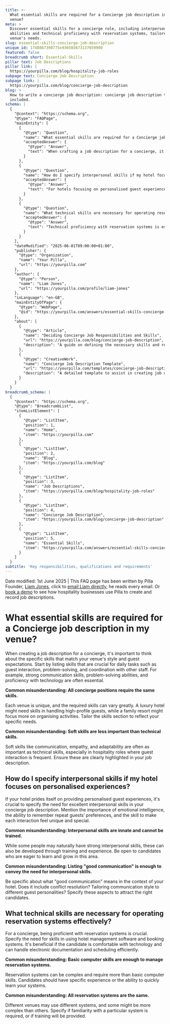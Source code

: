 ```yaml
---
title: >-
  What essential skills are required for a Concierge job description in my
  venue?
meta: >
  Discover essential skills for a concierge role, including interpersonal
  abilities and technical proficiency with reservation systems, tailored to your
  venue's needs.
slug: essential-skills-concierge-job-description
unique id: 1748867398775x936503673137659900
featured: false
breadcrumb short: Essential Skills
pillar text: Job Descriptions
pillar link: |
  https://yourpilla.com/blog/hospitality-job-roles
subpage text: Concierge Job Description
subpage link: |
  https://yourpilla.com/blog/concierge-job-description
blog: >
  How to write a concierge job description: concierge job description template
  included.
schema: |
  {
    "@context": "https://schema.org",
    "@type": "FAQPage",
    "mainEntity": [
      {
        "@type": "Question",
        "name": "What essential skills are required for a Concierge job description in my venue?",
        "acceptedAnswer": {
          "@type": "Answer",
          "text": "When crafting a job description for a concierge, it is vital to consider skills that align with the unique style and guest expectations of your venue. Include skills essential for daily activities, such as guest interaction, problem-solving, and coordination with other staff. Key skills often include strong communication, problem-solving abilities, and proficiency with technology. Tailor the skills section to reflect the specific needs of your venue, considering different requirements for diverse types of hospitality environments."
        }
      },
      {
        "@type": "Question",
        "name": "How do I specify interpersonal skills if my hotel focuses on personalised experiences?",
        "acceptedAnswer": {
          "@type": "Answer",
          "text": "For hotels focusing on personalised guest experiences, it's crucial to highlight the need for excellent interpersonal skills in your concierge job description. Emphasise the importance of emotional intelligence, the ability to remember repeat guests’ preferences, and making each interaction unique. Specify that these skills can be developed through training and experience, and articulate what encompasses 'good communication' in the context of your hotel, including aspects like conflict resolution and adjusting communication styles to suit different guest personalities."
        }
      },
      {
        "@type": "Question",
        "name": "What technical skills are necessary for operating reservation systems effectively?",
        "acceptedAnswer": {
          "@type": "Answer",
          "text": "Technical proficiency with reservation systems is essential for a concierge role, necessitating skills in managing hotel management software and booking systems efficiently. It's advantageous for candidates to be comfortable with technology, capable of handling electronic documentation and scheduling effectively. Specify the need for particular experience or adaptability to learn complex systems, and clarify if familiarity with a specific system is preferred, or if training will be provided."
        }
      }
    ],
    "dateModified": "2025-06-01T09:00:00+01:00",
    "publisher": {
      "@type": "Organization",
      "name": "Your Pilla",
      "url": "https://yourpilla.com"
    },
    "author": {
      "@type": "Person",
      "name": "Liam Jones",
      "url": "https://yourpilla.com/profile/liam-jones"
    },
    "inLanguage": "en-GB",
    "mainEntityOfPage": {
      "@type": "WebPage",
      "@id": "https://yourpilla.com/answers/essential-skills-concierge-job-description"
    },
    "about": [
      {
        "@type": "Article",
        "name": "Deciding Concierge Job Responsibilities and Skills",
        "url": "https://yourpilla.com/blog/concierge-job-description",
        "description": "A guide on defining the necessary skills and responsibilities for a concierge role within hospitality venues."
      },
      {
        "@type": "CreativeWork",
        "name": "Concierge Job Description Template",
        "url": "https://yourpilla.com/templates/concierge-job-description",
        "description": "A detailed template to assist in creating job descriptions for concierge roles, focusing on required skills and experiences."
      }
    ]
  }
breadcrumb_schema: |
  {
    "@context": "https://schema.org",
    "@type": "BreadcrumbList",
    "itemListElement": [
      {
        "@type": "ListItem",
        "position": 1,
        "name": "Home",
        "item": "https://yourpilla.com"
      },
      {
        "@type": "ListItem",
        "position": 2,
        "name": "Blog",
        "item": "https://yourpilla.com/blog"
      },
      {
        "@type": "ListItem",
        "position": 3,
        "name": "Job Descriptions",
        "item": "https://yourpilla.com/blog/hospitality-job-roles"
      },
      {
        "@type": "ListItem",
        "position": 4,
        "name": "Concierge Job Description",
        "item": "https://yourpilla.com/blog/concierge-job-description"
      },
      {
        "@type": "ListItem",
        "position": 5,
        "name": "Essential Skills",
        "item": "https://yourpilla.com/answers/essential-skills-concierge-job-description"
      }
    ]
  }
subtitle: 'Key responsibilities, qualifications and requirements'
---
```


Date modified: 1st June 2025 | This FAQ page has been written by Pilla Founder, [Liam Jones](https://yourpilla.com/profile/liam-jones), click to [email Liam directly](https://mailto:liam@yourpilla.com), he reads every email. Or [book a demo](https://calendly.com/pilla/demo) to see how hospitality businesses use Pilla to create and record job descriptions.

# What essential skills are required for a Concierge job description in my venue?

When creating a job description for a concierge, it's important to think about the specific skills that match your venue's style and guest expectations. Start by listing skills that are crucial for daily tasks such as guest interaction, problem-solving, and coordination with other staff. For example, strong communication skills, problem-solving abilities, and proficiency with technology are often essential.

**Common misunderstanding: All concierge positions require the same skills.**

Each venue is unique, and the required skills can vary greatly. A luxury hotel might need skills in handling high-profile guests, while a family resort might focus more on organising activities. Tailor the skills section to reflect your specific needs.

**Common misunderstanding: Soft skills are less important than technical skills.**

Soft skills like communication, empathy, and adaptability are often as important as technical skills, especially in hospitality roles where guest interaction is frequent. Ensure these are clearly highlighted in your job description.

## How do I specify interpersonal skills if my hotel focuses on personalised experiences?

If your hotel prides itself on providing personalised guest experiences, it's crucial to specify the need for excellent interpersonal skills in your concierge job description. Mention the importance of emotional intelligence, the ability to remember repeat guests’ preferences, and the skill to make each interaction feel unique and special.

**Common misunderstanding: Interpersonal skills are innate and cannot be trained.**

While some people may naturally have strong interpersonal skills, these can also be developed through training and experience. Be open to candidates who are eager to learn and grow in this area.

**Common misunderstanding: Listing "good communication" is enough to convey the need for interpersonal skills.**

Be specific about what "good communication" means in the context of your hotel. Does it include conflict resolution? Tailoring communication style to different guest personalities? Specify these aspects to attract the right candidates.

## What technical skills are necessary for operating reservation systems effectively?

For a concierge, being proficient with reservation systems is crucial. Specify the need for skills in using hotel management software and booking systems. It's beneficial if the candidate is comfortable with technology and can handle electronic documentation and scheduling efficiently.

**Common misunderstanding: Basic computer skills are enough to manage reservation systems.**

Reservation systems can be complex and require more than basic computer skills. Candidates should have specific experience or the ability to quickly learn your systems.

**Common misunderstanding: All reservation systems are the same.**

Different venues may use different systems, and some might be more complex than others. Specify if familiarity with a particular system is required, or if training will be provided.
